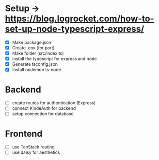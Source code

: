 # Setup -> https://blog.logrocket.com/how-to-set-up-node-typescript-express/

- [x] Make package.json
- [x] Create .env (for port)
- [x] Make folder (src/index.ts)
- [x] Install the typescript for express and node
- [x] Generate tsconfig.json
- [x] Install nodemon ts-node

# Backend

- [ ] create routes for authentication (Express)
- [ ] connect KindeAuth for backend
- [ ] setup connection for database

# Frontend

- [ ] use TanStack routing
- [ ] use daisy for aesthetics
